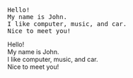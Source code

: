 <pre>
Hello! 
My name is John.
I like computer, music, and car.
Nice to meet you!
</pre>
Hello!<br>
My name is John.<br>
I like computer, music, and car.<br>
Nice to meet you!<br>